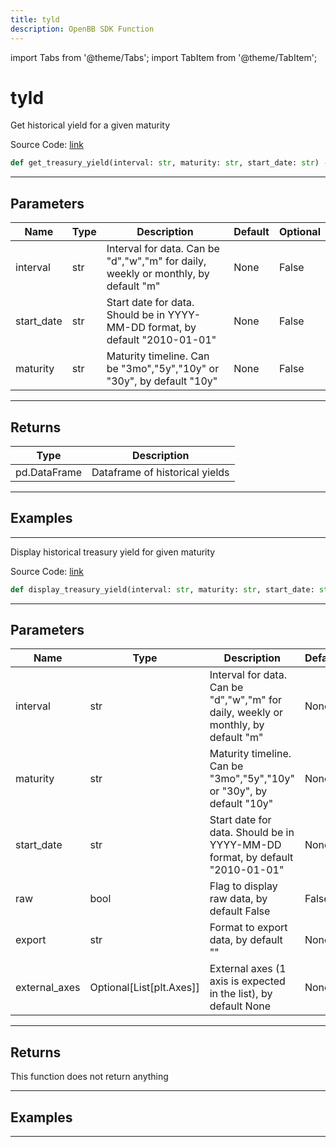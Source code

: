 ```yaml
---
title: tyld
description: OpenBB SDK Function
---
```


import Tabs from '@theme/Tabs';
import TabItem from '@theme/TabItem';

# tyld

<Tabs>
<TabItem value="model" label="Model" default>

Get historical yield for a given maturity

Source Code: [link](https://github.com/OpenBB-finance/OpenBBTerminal/tree/main/openbb_terminal/economy/alphavantage_model.py#L230)

```python
def get_treasury_yield(interval: str, maturity: str, start_date: str) -> DataFrame
```
---

## Parameters

| Name | Type | Description | Default | Optional |
| ---- | ---- | ----------- | ------- | -------- |
| interval | str | Interval for data.  Can be "d","w","m" for daily, weekly or monthly, by default "m" | None | False |
| start_date | str | Start date for data.  Should be in YYYY-MM-DD format, by default "2010-01-01" | None | False |
| maturity | str | Maturity timeline.  Can be "3mo","5y","10y" or "30y", by default "10y" | None | False |

---

## Returns

| Type | Description |
| ---- | ----------- |
| pd.DataFrame | Dataframe of historical yields |

---

## Examples

---



</TabItem>
<TabItem value="view" label="View">

Display historical treasury yield for given maturity

Source Code: [link](https://github.com/OpenBB-finance/OpenBBTerminal/tree/main/openbb_terminal/economy/alphavantage_view.py#L315)

```python
def display_treasury_yield(interval: str, maturity: str, start_date: str, raw: bool, export: str, external_axes: Optional[List[matplotlib.axes._axes.Axes]]) -> None
```
---

## Parameters

| Name | Type | Description | Default | Optional |
| ---- | ---- | ----------- | ------- | -------- |
| interval | str | Interval for data.  Can be "d","w","m" for daily, weekly or monthly, by default "m" | None | False |
| maturity | str | Maturity timeline.  Can be "3mo","5y","10y" or "30y", by default "10y" | None | False |
| start_date | str | Start date for data.  Should be in YYYY-MM-DD format, by default "2010-01-01" | None | False |
| raw | bool | Flag to display raw data, by default False | False | True |
| export | str | Format to export data, by default "" | None | True |
| external_axes | Optional[List[plt.Axes]] | External axes (1 axis is expected in the list), by default None | None | True |

---

## Returns

This function does not return anything

---

## Examples

---



</TabItem>
</Tabs>